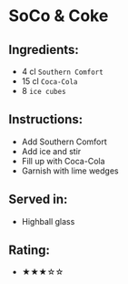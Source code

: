 # SoCo & Coke

## Ingredients:
- 4 cl `Southern Comfort`
- 15 cl `Coca-Cola`
- 8 `ice cubes`

## Instructions:
- Add Southern Comfort
- Add ice and stir
- Fill up with Coca-Cola
- Garnish with lime wedges

## Served in:
- Highball glass

## Rating:
- ★★★☆☆